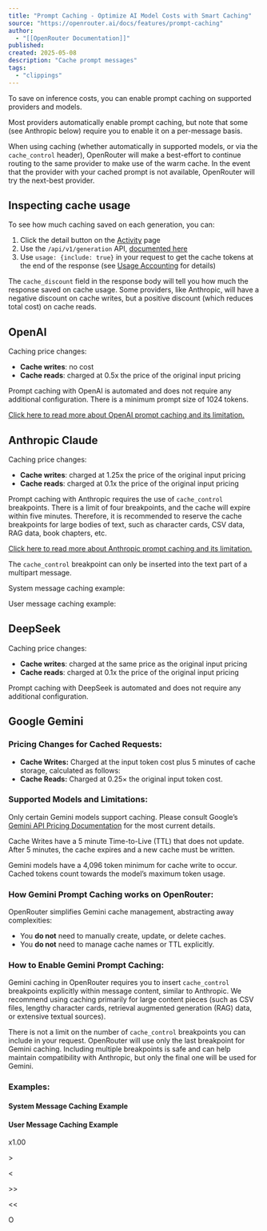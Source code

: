 ```yaml
---
title: "Prompt Caching - Optimize AI Model Costs with Smart Caching"
source: "https://openrouter.ai/docs/features/prompt-caching"
author:
  - "[[OpenRouter Documentation]]"
published:
created: 2025-05-08
description: "Cache prompt messages"
tags:
  - "clippings"
---
```

To save on inference costs, you can enable prompt caching on supported providers and models.

Most providers automatically enable prompt caching, but note that some (see Anthropic below) require you to enable it on a per-message basis.

When using caching (whether automatically in supported models, or via the `cache_control` header), OpenRouter will make a best-effort to continue routing to the same provider to make use of the warm cache. In the event that the provider with your cached prompt is not available, OpenRouter will try the next-best provider.

## Inspecting cache usage

To see how much caching saved on each generation, you can:

1. Click the detail button on the [Activity](https://openrouter.ai/activity) page
2. Use the `/api/v1/generation` API, [documented here](https://openrouter.ai/docs/api-reference/overview#querying-cost-and-stats)
3. Use `usage: {include: true}` in your request to get the cache tokens at the end of the response (see [Usage Accounting](https://openrouter.ai/docs/use-cases/usage-accounting) for details)

The `cache_discount` field in the response body will tell you how much the response saved on cache usage. Some providers, like Anthropic, will have a negative discount on cache writes, but a positive discount (which reduces total cost) on cache reads.

## OpenAI

Caching price changes:

- **Cache writes**: no cost
- **Cache reads**: charged at 0.5x the price of the original input pricing

Prompt caching with OpenAI is automated and does not require any additional configuration. There is a minimum prompt size of 1024 tokens.

[Click here to read more about OpenAI prompt caching and its limitation.](https://openai.com/index/api-prompt-caching/)

## Anthropic Claude

Caching price changes:

- **Cache writes**: charged at 1.25x the price of the original input pricing
- **Cache reads**: charged at 0.1x the price of the original input pricing

Prompt caching with Anthropic requires the use of `cache_control` breakpoints. There is a limit of four breakpoints, and the cache will expire within five minutes. Therefore, it is recommended to reserve the cache breakpoints for large bodies of text, such as character cards, CSV data, RAG data, book chapters, etc.

[Click here to read more about Anthropic prompt caching and its limitation.](https://docs.anthropic.com/en/docs/build-with-claude/prompt-caching)

The `cache_control` breakpoint can only be inserted into the text part of a multipart message.

System message caching example:

User message caching example:

## DeepSeek

Caching price changes:

- **Cache writes**: charged at the same price as the original input pricing
- **Cache reads**: charged at 0.1x the price of the original input pricing

Prompt caching with DeepSeek is automated and does not require any additional configuration.

## Google Gemini

### Pricing Changes for Cached Requests:

- **Cache Writes:** Charged at the input token cost plus 5 minutes of cache storage, calculated as follows:
- **Cache Reads:** Charged at 0.25× the original input token cost.

### Supported Models and Limitations:

Only certain Gemini models support caching. Please consult Google’s [Gemini API Pricing Documentation](https://ai.google.dev/gemini-api/docs/pricing) for the most current details.

Cache Writes have a 5 minute Time-to-Live (TTL) that does not update. After 5 minutes, the cache expires and a new cache must be written.

Gemini models have a 4,096 token minimum for cache write to occur. Cached tokens count towards the model’s maximum token usage.

### How Gemini Prompt Caching works on OpenRouter:

OpenRouter simplifies Gemini cache management, abstracting away complexities:

- You **do not** need to manually create, update, or delete caches.
- You **do not** need to manage cache names or TTL explicitly.

### How to Enable Gemini Prompt Caching:

Gemini caching in OpenRouter requires you to insert `cache_control` breakpoints explicitly within message content, similar to Anthropic. We recommend using caching primarily for large content pieces (such as CSV files, lengthy character cards, retrieval augmented generation (RAG) data, or extensive textual sources).

There is not a limit on the number of `cache_control` breakpoints you can include in your request. OpenRouter will use only the last breakpoint for Gemini caching. Including multiple breakpoints is safe and can help maintain compatibility with Anthropic, but only the final one will be used for Gemini.

### Examples:

#### System Message Caching Example

#### User Message Caching Example

x1.00

\>

<

\>>

<<

O